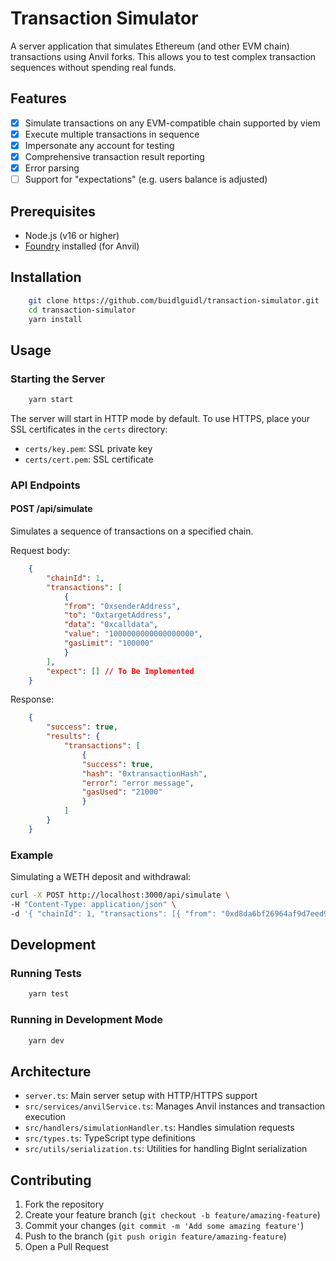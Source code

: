 # Transaction Simulator

A server application that simulates Ethereum (and other EVM chain) transactions using Anvil forks. This allows you to test complex transaction sequences without spending real funds.

## Features

- [x] Simulate transactions on any EVM-compatible chain supported by viem
- [x] Execute multiple transactions in sequence
- [x] Impersonate any account for testing
- [x] Comprehensive transaction result reporting
- [x] Error parsing
- [ ] Support for "expectations" (e.g. users balance is adjusted)

## Prerequisites

- Node.js (v16 or higher)
- [Foundry](https://book.getfoundry.sh/getting-started/installation) installed (for Anvil)

## Installation 

```bash
    git clone https://github.com/buidlguidl/transaction-simulator.git
    cd transaction-simulator
    yarn install
```

## Usage

### Starting the Server

```bash
    yarn start
```

The server will start in HTTP mode by default. To use HTTPS, place your SSL certificates in the `certs` directory:
- `certs/key.pem`: SSL private key
- `certs/cert.pem`: SSL certificate

### API Endpoints

#### POST /api/simulate

Simulates a sequence of transactions on a specified chain.

Request body:
```json
    {
        "chainId": 1,
        "transactions": [
            {
            "from": "0xsenderAddress",
            "to": "0xtargetAddress",
            "data": "0xcalldata",
            "value": "1000000000000000000",
            "gasLimit": "100000"
            }
        ],
        "expect": [] // To Be Implemented
    }
```

Response:
```json
    {
        "success": true,
        "results": {
            "transactions": [
                {
                "success": true,
                "hash": "0xtransactionHash",
                "error": "error message",
                "gasUsed": "21000"
                }
            ]
        }
    }
```

### Example

Simulating a WETH deposit and withdrawal:
```bash
curl -X POST http://localhost:3000/api/simulate \
-H "Content-Type: application/json" \
-d '{ "chainId": 1, "transactions": [{ "from": "0xd8da6bf26964af9d7eed9e03e53415d37aa96045", "to": 0xc02aaa39b223fe8d0a0e5c4f27ead9083c756cc2", "value": "1000000000000000000", "data": "0xd0e30db0" }], "expect": []}'
```

## Development

### Running Tests

```bash
    yarn test
```

### Running in Development Mode
```bash
    yarn dev
```

## Architecture

- `server.ts`: Main server setup with HTTP/HTTPS support
- `src/services/anvilService.ts`: Manages Anvil instances and transaction execution
- `src/handlers/simulationHandler.ts`: Handles simulation requests
- `src/types.ts`: TypeScript type definitions
- `src/utils/serialization.ts`: Utilities for handling BigInt serialization

## Contributing

1. Fork the repository
2. Create your feature branch (`git checkout -b feature/amazing-feature`)
3. Commit your changes (`git commit -m 'Add some amazing feature'`)
4. Push to the branch (`git push origin feature/amazing-feature`)
5. Open a Pull Request